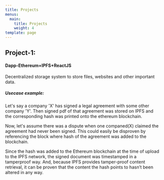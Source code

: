 ```yaml
---
title: Projects
menus:
  main:
    title: Projects
    weight: 4
template: page
---
```

<h2>Project-1:</h2>

<h4>Dapp-Ethereum+IPFS+ReactJS</h4>

<p>Decentralized storage system to store files, websites and other important data.</p>

<h5>Usecase example:</h5>

<p>Let&#39;s say a company &#39;X&#39; has signed a legal agreement with some other company &#39;Y&#39;. Then signed pdf of that agreement was stored on IPFS and the corresponding hash was printed onto the ethereum blockchain.</p>

<p>Now, let&#39;s assume there was a dispute when one companed(X) claimed the agreement had never been signed. This could easily be disproven by referencing the block where hash of the agreement was added to the blockchain.</p>

<p>Since the hash was added to the Ethereum blockchain at the time of upload to the IPFS network, the signed document was timestamped in a tamperproof way. And, because IPFS provides tamper-proof content retrieval, it can be proven that the content the hash points to hasn’t been altered in any way.</p>
